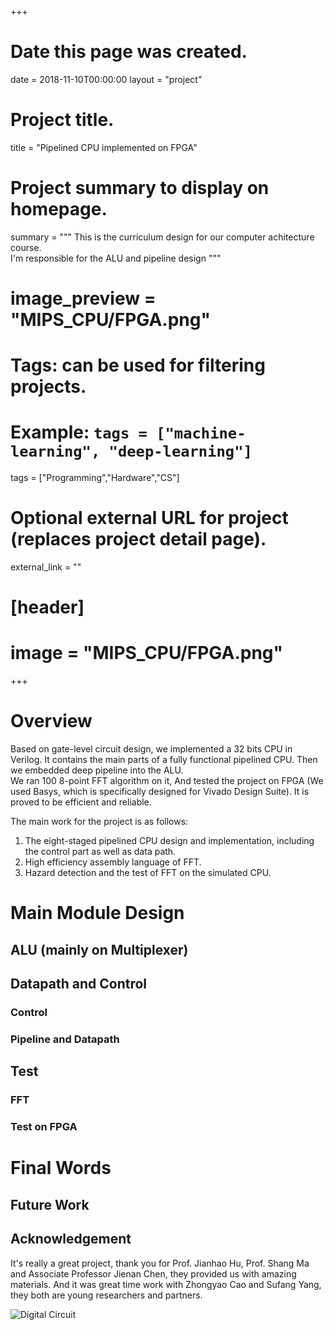 +++
# Date this page was created.
date = 2018-11-10T00:00:00
layout = "project"

# Project title.
title = "Pipelined CPU implemented on FPGA"

# Project summary to display on homepage.
summary = """
 This is the curriculum design for our computer achitecture course.<br>
 I'm responsible for the ALU and pipeline design
 """
 
# image_preview = "MIPS_CPU/FPGA.png"

# Tags: can be used for filtering projects.
# Example: `tags = ["machine-learning", "deep-learning"]`
tags = ["Programming","Hardware","CS"]

# Optional external URL for project (replaces project detail page).
external_link = ""

# [header]
# image = "MIPS_CPU/FPGA.png"

+++

# Overview
Based on gate-level circuit design, we implemented a 32 bits CPU in Verilog. It contains the main parts of a fully
functional pipelined CPU. Then we embedded deep pipeline into the ALU. <br>
We ran 100 8-point
FFT algorithm on it, And tested the project on FPGA (We used Basys, which is specifically designed for Vivado Design Suite). It is proved to be efficient 
and reliable. <br>

The main work for the project is as follows: <br>
1. The eight-staged pipelined CPU design and implementation, including the control part as well as data path. <br>
2. High efficiency assembly language of FFT. <br>
3. Hazard detection and the test of FFT on the simulated CPU.

# Main Module Design
## ALU (mainly on Multiplexer)
## Datapath and Control
### Control
### Pipeline and Datapath
## Test
### FFT
### Test on FPGA

# Final Words
## Future Work
## Acknowledgement
It's really a great project, thank you for Prof. Jianhao Hu, Prof. Shang Ma and Associate Professor Jienan Chen, they provided us with amazing materials.
And it was great time work with Zhongyao Cao and Sufang Yang, they both are young researchers and partners.

![Digital Circuit](https://upload-images.jianshu.io/upload_images/20282999-98c9f5b101a0f623.png?imageMogr2/auto-orient/strip%7CimageView2/2/w/1240)
